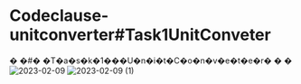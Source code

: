 # Codeclause-unitconverter#Task1UnitConveter
�
�#� �T�a�s�k�1�_�_�U�n�i�t�C�o�n�v�e�t�e�r�
�
�![2023-02-09](https://user-images.githubusercontent.com/81964254/217736322-ba740987-af33-4fc9-ab51-860cb1e8a1a5.png)
![2023-02-09 (1)](https://user-images.githubusercontent.com/81964254/217736337-1dd96930-8d71-40d2-97bf-a8ffc7c7698e.png)
